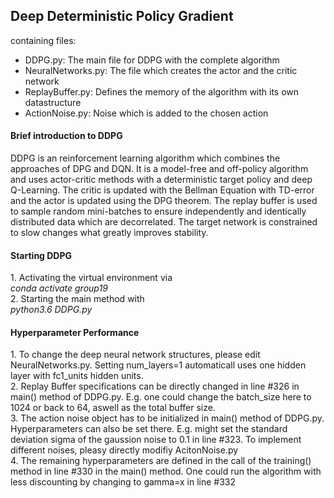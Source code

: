 <h2> Deep Deterministic Policy Gradient </h2>
containing files:
<ul><li>DDPG.py: The main file for DDPG with the complete algorithm </li>
<li>NeuralNetworks.py: The file which creates the actor and the critic network</li>
<li>ReplayBuffer.py: Defines the memory of the algorithm with its own datastructure</li>
<li>ActionNoise.py: Noise which is added to the chosen action</li></ul>

<h4> Brief introduction to DDPG</h4>
DDPG is an reinforcement learning algorithm which combines the approaches of DPG and DQN. It is a model-free and off-policy algorithm and uses actor-critic methods with a deterministic target policy and deep Q-Learning. The critic is updated with the Bellman Equation with TD-error and the actor is updated using the DPG theorem. The replay buffer is used to sample random mini-batches to ensure independently and identically distributed data which are decorrelated. The target network is constrained to slow changes what greatly improves stability.

<h4>Starting DDPG</h4>
1. Activating the virtual environment via <br/>
    <i>conda activate group19</i><br/>
2. Starting the main method with <br/>
<i> python3.6 DDPG.py</i>

<h4>Hyperparameter Performance </h4>
1. To change the deep neural network structures, please edit NeuralNetworks.py. Setting num_layers=1 automaticall uses one hidden layer with fc1_units hidden units. <br/>
2. Replay Buffer specifications can be directly changed in line #326 in main() method of DDPG.py. E.g. one could change the batch_size here to 1024 or back to 64, aswell as the total buffer size. <br/>
3. The action noise object has to be initialized in main() method of DDPG.py. Hyperparameters can also be set there. E.g. might set the standard deviation sigma of the gaussion noise to 0.1 in line #323. To implement different noises, pleasy directly modifiy AcitonNoise.py <br/>
4. The remaining hyperparameters are defined in the call of the training() method in line #330 in the main() method. One could run the algorithm with less discounting by changing to gamma=x in line #332 <br/>
